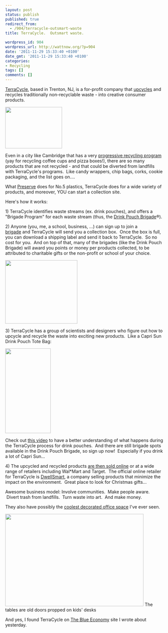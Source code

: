 ```yaml
---
layout: post
status: publish
published: true
redirect_from:
  - /904/terracycle-outsmart-waste
title: TerraCycle.  Outsmart waste.

wordpress_id: 904
wordpress_url: http://wattnow.org/?p=904
date: '2011-11-29 15:33:40 +0100'
date_gmt: '2011-11-29 15:33:40 +0100'
categories:
- Recycling
tags: []
comments: []
---
```

<p><a href="http://www.terracycle.net/en-US/">TerraCycle</a>, based in Trenton, NJ, is a for-profit company that <a href="http://en.wikipedia.org/wiki/Upcycling">upcycles</a> and recycles traditionally non-recyclable waste - into creative consumer products.</p>
<p><a href="{{ 'assets/from-wordpress/uploads/2011/11/Screen-Shot-2011-11-29-at-9.06.44-AM.png' | relative_url }}"><img class="alignnone size-full wp-image-905" title="Screen Shot 2011-11-29 at 9.06.44 AM" src="{{ 'assets/from-wordpress/uploads/2011/11/Screen-Shot-2011-11-29-at-9.06.44-AM.png' | relative_url }}" alt="" width="181" height="132" /></a></p>
<p>Even in a city like Cambridge that has a very <a href="http://www.cambridgema.gov/theworks/ourservices/recyclingandtrash/aboutrecycling.aspx">progressive recycling program</a> (yay for recycling coffee cups and pizza boxes!), there are so many products that are not recycled - and that could be diverted from landfills with TerraCycle's programs. &nbsp;Like candy wrappers, chip bags, corks, cookie packaging, and the list goes on....</p>
<p>What&nbsp;<a title="Preserve.  Nothing Wasted.  Everything Gained." href="http://wattnow.org/69/preserve-nothing-wasted-everything-gained">Preserve</a> does for No.5 plastics, TerraCycle does for a wide variety of products, and moreover, YOU can start a collection site.</p>
<p>Here's how it works:</p>
<p>1) TerraCycle identifies waste streams (ex. drink pouches), and offers a "Brigade Program" for each waste stream (thus, the <a href="http://www.terracycle.net/en-US/brigades/drink-pouch-brigade.html">Drink Pouch Brigade</a>&reg;).</p>
<p>2) Anyone (you, me, a school, business, ...) can sign up to join a <a href="http://www.terracycle.net/en-US/brigades.html">brigade</a>&nbsp;and TerraCycle will send you a collection box. &nbsp;Once the box is full, you can download a shipping label and send it back to TerraCycle. &nbsp;So no cost for you. &nbsp;And on top of that, many of the brigades (like the Drink Pouch Brigade) will award you points or money per products collected, to be attributed to charitable gifts or the non-profit or school of your choice.</p>
<p><a href="{{ 'assets/from-wordpress/uploads/2011/11/Screen-Shot-2011-11-29-at-10.14.00-AM.png' | relative_url }}"><img class="alignnone size-full wp-image-907" title="Screen Shot 2011-11-29 at 10.14.00 AM" src="{{ 'assets/from-wordpress/uploads/2011/11/Screen-Shot-2011-11-29-at-10.14.00-AM.png' | relative_url }}" alt="" width="230" height="202" /></a></p>
<p>3) TerraCycle has a group of scientists and designers who figure out how to upcycle and recycle the waste into exciting new products. &nbsp;Like a Capri Sun Drink Pouch Tote Bag:</p>
<p><a href="{{ 'assets/from-wordpress/uploads/2011/11/Screen-Shot-2011-11-29-at-10.11.52-AM.png' | relative_url }}"><img class="alignnone size-full wp-image-906" title="Screen Shot 2011-11-29 at 10.11.52 AM" src="{{ 'assets/from-wordpress/uploads/2011/11/Screen-Shot-2011-11-29-at-10.11.52-AM.png' | relative_url }}" alt="" width="145" height="270" /></a></p>
<p>Check out <a href="http://youtu.be/vG5CdXhRtrE">this video</a>&nbsp;to have a better understanding of what happens during the TerraCycle process for drink pouches. &nbsp;And there are still brigade spots available in the Drink Pouch Brigade, so sign up now! &nbsp;Especially if you drink a lot of Capri Sun...</p>
<p>4) The upcycled and recycled products <a href="http://www.terracycle.net/en-US/products.html">are then sold online</a> or at a wide range of retailers including Wal*Mart and Target. &nbsp;The official online retailer for TerraCycle is <a href="http://www.dwellsmart.com/TerraCycle-Selections?partner=TerraCycle">DwellSmart</a>, a company selling products that minimize the impact on the environment. &nbsp;Great place to look for Christmas gifts...</p>
<p>Awesome business model: Involve communities. &nbsp;Make people aware. &nbsp;Divert trash from landfills. &nbsp;Turn waste into art. &nbsp;And make money.</p>
<p>They also have possibly the <a href="http://www.terracycle.net/en-US/pages/terracycle-office-photo-gallery%20%20.html">coolest decorated office space</a> I've ever seen.</p>
<p><a href="{{ 'assets/from-wordpress/uploads/2011/11/tcdoor-desks-630pix.jpg' | relative_url }}"><img class="size-full wp-image-909 " title="tcdoor-desks-630pix" src="{{ 'assets/from-wordpress/uploads/2011/11/tcdoor-desks-630pix.jpg' | relative_url }}" alt="" width="441" height="294" /></a> The tables are old doors propped on kids' desks</p>
<p>And yes, I found TerraCycle on <a title="The Blue Economy.  A new way of designing business." href="http://wattnow.org/898/the-blue-economy-a-new-way-of-designing-business">The Blue Economy</a> site I wrote about yesterday.</p>
